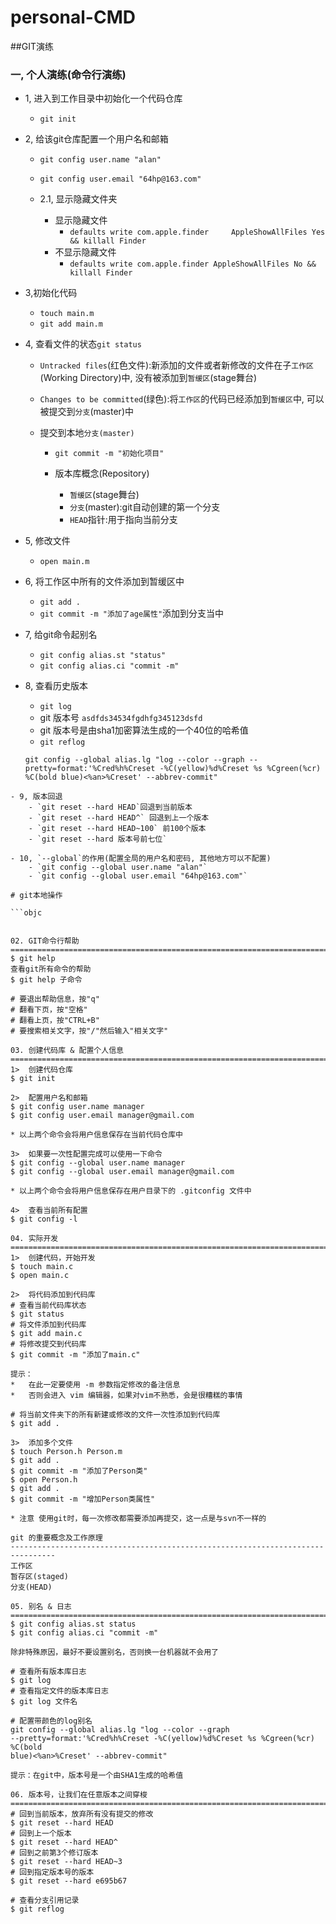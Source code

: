 # personal-CMD

##GIT演练

### 一, 个人演练(命令行演练)

- 1, 进入到工作目录中初始化一个代码仓库
    - `git init`

- 2, 给该git仓库配置一个用户名和邮箱
    - `git config user.name "alan"`
    - `git config user.email "64hp@163.com"`

    - 2.1, 显示隐藏文件夹
        -  显示隐藏文件
            - `defaults write com.apple.finder     AppleShowAllFiles Yes && killall Finder`
        -  不显示隐藏文件
            - `defaults write com.apple.finder AppleShowAllFiles No && killall Finder`

- 3,初始化代码
    - `touch main.m`
    - `git add main.m`

- 4, 查看文件的状态`git status`
    - `Untracked files`(红色文件):新添加的文件或者新修改的文件在子`工作区`(Working Directory)中, 没有被添加到`暂缓区`(stage舞台)
    - `Changes to be committed`(绿色):将`工作区`的代码已经添加到`暂缓区`中, 可以被提交到`分支`(master)中

    -  提交到本地`分支(master)`
        - `git commit -m "初始化项目"`

        - 版本库概念(Repository)
            - `暂缓区`(stage舞台)
            - `分支`(master):git自动创建的第一个分支
            - `HEAD`指针:用于指向当前分支

- 5, 修改文件
    - `open main.m`

- 6, 将工作区中所有的文件添加到暂缓区中
    - `git add .`
    - `git commit -m "添加了age属性"`添加到分支当中

- 7, 给git命令起别名
    - `git config alias.st "status"`
    - `git config alias.ci "commit -m"`

- 8, 查看历史版本
    - `git log`
    - git 版本号 `asdfds34534fgdhfg345123dsfd`
    - git 版本号是由sha1加密算法生成的一个40位的哈希值
    - `git reflog`
    ```objc
    git config --global alias.lg "log --color --graph --pretty=format:'%Cred%h%Creset -%C(yellow)%d%Creset %s %Cgreen(%cr) %C(bold blue)<%an>%Creset' --abbrev-commit"
```
- 9, 版本回退
    - `git reset --hard HEAD`回退到当前版本
    - `git reset --hard HEAD^` 回退到上一个版本
    - `git reset --hard HEAD~100` 前100个版本
    - `git reset --hard 版本号前七位`

- 10, `--global`的作用(配置全局的用户名和密码, 其他地方可以不配置)
    - `git config --global user.name "alan"`
    - `git config --global user.email "64hp@163.com"`

# git本地操作

```objc


02. GIT命令行帮助
================================================================================
$ git help
查看git所有命令的帮助
$ git help 子命令

# 要退出帮助信息，按"q"
# 翻看下页，按"空格"
# 翻看上页，按"CTRL+B"
# 要搜索相关文字，按"/"然后输入"相关文字"

03. 创建代码库 & 配置个人信息
================================================================================
1>  创建代码仓库
$ git init

2>  配置用户名和邮箱
$ git config user.name manager
$ git config user.email manager@gmail.com

* 以上两个命令会将用户信息保存在当前代码仓库中

3>  如果要一次性配置完成可以使用一下命令
$ git config --global user.name manager
$ git config --global user.email manager@gmail.com

* 以上两个命令会将用户信息保存在用户目录下的 .gitconfig 文件中

4>  查看当前所有配置
$ git config -l

04. 实际开发
================================================================================
1>  创建代码，开始开发
$ touch main.c
$ open main.c

2>  将代码添加到代码库
# 查看当前代码库状态
$ git status
# 将文件添加到代码库
$ git add main.c
# 将修改提交到代码库
$ git commit -m "添加了main.c"

提示：
*   在此一定要使用 -m 参数指定修改的备注信息
*   否则会进入 vim 编辑器，如果对vim不熟悉，会是很糟糕的事情

# 将当前文件夹下的所有新建或修改的文件一次性添加到代码库
$ git add .

3>  添加多个文件
$ touch Person.h Person.m
$ git add .
$ git commit -m "添加了Person类"
$ open Person.h
$ git add .
$ git commit -m "增加Person类属性"

* 注意 使用git时，每一次修改都需要添加再提交，这一点是与svn不一样的

git 的重要概念及工作原理
--------------------------------------------------------------------------------
工作区
暂存区(staged)
分支(HEAD)

05. 别名 & 日志
================================================================================
$ git config alias.st status
$ git config alias.ci "commit -m"

除非特殊原因，最好不要设置别名，否则换一台机器就不会用了

# 查看所有版本库日志
$ git log
# 查看指定文件的版本库日志
$ git log 文件名

# 配置带颜色的log别名
git config --global alias.lg "log --color --graph
--pretty=format:'%Cred%h%Creset -%C(yellow)%d%Creset %s %Cgreen(%cr) %C(bold
blue)<%an>%Creset' --abbrev-commit"

提示：在git中，版本号是一个由SHA1生成的哈希值

06. 版本号，让我们在任意版本之间穿梭
================================================================================
# 回到当前版本，放弃所有没有提交的修改
$ git reset --hard HEAD
# 回到上一个版本
$ git reset --hard HEAD^
# 回到之前第3个修订版本
$ git reset --hard HEAD~3
# 回到指定版本号的版本
$ git reset --hard e695b67

# 查看分支引用记录
$ git reflog

```
